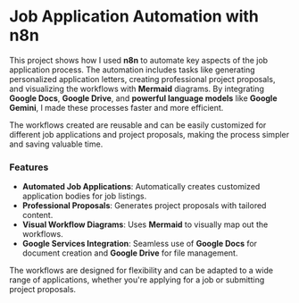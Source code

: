# Job Application Automation with n8n

This project shows how I used **n8n** to automate key aspects of the job application process. The automation includes tasks like generating personalized application letters, creating professional project proposals, and visualizing the workflows with **Mermaid** diagrams. By integrating **Google Docs**, **Google Drive**, and **powerful language models** like **Google Gemini**, I made these processes faster and more efficient.

The workflows created are reusable and can be easily customized for different job applications and project proposals, making the process simpler and saving valuable time.

### Features
- **Automated Job Applications**: Automatically creates customized application bodies for job listings.
- **Professional Proposals**: Generates project proposals with tailored content.
- **Visual Workflow Diagrams**: Uses **Mermaid** to visually map out the workflows.
- **Google Services Integration**: Seamless use of **Google Docs** for document creation and **Google Drive** for file management.

The workflows are designed for flexibility and can be adapted to a wide range of applications, whether you're applying for a job or submitting project proposals.
